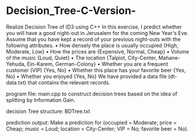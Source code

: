 # Decision_Tree-C-Version-
Realize Decision Tree  of ID3 using C++
In this exercise, I predict whether you will have a good night-out in Jerusalem for the coming New Year's Eve. 
Assume that you have kept a record of your previous night-outs with the following attributes.
• How densely the place is usually occupied {High, Moderate, Low}
• How the prices are {Expensive, Normal, Cheap}
• Volume of the music {Loud, Quiet}
• The location {Talpiot, City-Center, Mahane-Yehuda, Ein-Karem, German-Colony}
• Whether you are a frequent customer (VIP) {Yes, No}
• Whether this place has your favorite beer {Yes, No}
• Whether you enjoyed {Yes, No}
We have provided a data file (dt-data.txt) that contains the relevant records.

program file: main.cpp
to construct decision trees based on the idea of splitting by Information Gain.

decision Tree structure: BDTree.txt

prediction output:
Make a prediction for (occupied = Moderate; price = Cheap; music = Loud; location = City-Center; VIP = No; favorite beer = No).

